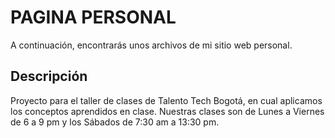 # PAGINA PERSONAL

A continuación, encontrarás unos archivos de mi sitio web personal. 

## Descripción

Proyecto para el taller de clases de Talento Tech Bogotá, en cual aplicamos los conceptos aprendidos en clase. Nuestras clases son de Lunes a Viernes de 6 a 9  pm y los Sábados de 7:30 am a 13:30 pm.

